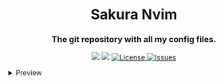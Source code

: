 <div align="center">
    <h1> Sakura Nvim </h1>
    <h3>The git repository with all my config files.</h3>
</div>

<div align="center">

![](https://img.shields.io/github/stars/phant80m/nvim?style=for-the-badge&logo=starship&color=8bd5ca&logoColor=D9E0EE&labelColor=302D41)
[![](https://img.shields.io/github/repo-size/phant80m/nvim?color=%23DDB6F2&label=SIZE&logo=codesandbox&style=for-the-badge&logoColor=D9E0EE&labelColor=302D41)](https://github.com/phant80m/nvim)
<a href="https://github.com/phant80m/nvim/blob/main/LICENSE">
<img alt="License" src="https://img.shields.io/github/license/phant80m/nvim?style=for-the-badge&logo=starship&color=ee999f&logoColor=D9E0EE&labelColor=302D41" />
</a>
<a href="https://github.com/phant80m/nvim/issues">
<img alt="Issues" src="https://img.shields.io/github/issues/phant80m/nvim?style=for-the-badge&logo=bilibili&color=F5E0DC&logoColor=D9E0EE&labelColor=302D41" />
</a>
</div>
<details><summary>Preview</summary><blockquote>
<h1> Preview </h1>

![](https://github.com/Phant80m/nvim/blob/main/img/1.png?raw=true)
![](https://github.com/Phant80m/nvim/blob/main/img/2.png?raw=true)
![](https://github.com/Phant80m/nvim/blob/main/img/3.png?raw=true)
</div>
# install 
---
```bash
curl -sSL https://raw.githubusercontent.com/Phant80m/nvim/main/install.sh | bash
```
